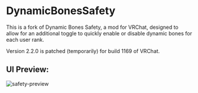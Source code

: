 # DynamicBonesSafety

This is a fork of Dynamic Bones Safety, a mod for VRChat, designed to allow for an additional toggle to quickly enable or disable dynamic bones for each user rank.

Version 2.2.0 is patched (temporarily) for build 1169 of VRChat.

## UI Preview:
![safety-preview](https://user-images.githubusercontent.com/66636997/155863409-dce994d2-c7cf-4b2e-90d6-f7ec037a607f.png)
